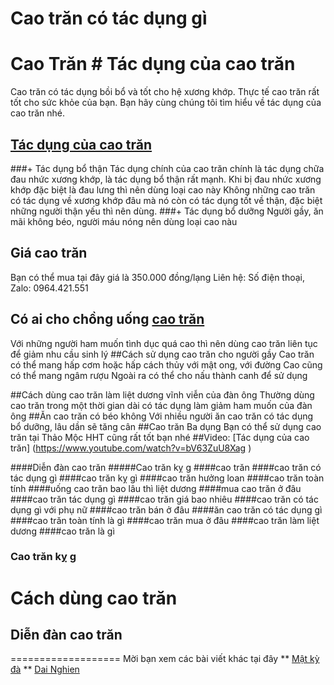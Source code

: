 # Cao trăn có tác dụng gì
# Cao Trăn # Tác dụng của cao trăn
Cao trăn có tác dụng bồi bổ và tốt cho hệ xương khớp. Thực tế cao trăn rất tốt cho sức khỏe của bạn. Bạn hãy cùng chúng tôi tìm hiểu về tác dụng của cao trăn nhé.
## [Tác dụng của cao trăn](https://caycohoaqua.webflow.io/posts/cao-tran-co-tac-dung-gi)
###+ Tác dụng bổ thận
Tác dụng chính của cao trăn chính là tác dụng chữa đau nhức xương khớp, là tác dụng bổ thận rất mạnh.
Khi bị đau nhức xương khớp đặc biệt là đau lưng thì nên dùng loại cao này
Không những cao trăn có tác dụng về xương khớp đâu mà nó còn có tác dụng tốt về thận, đặc biệt những người thận yếu thì nên dùng.
###+ Tác dụng bổ dưỡng
Người gầy, ăn mãi không béo, người máu nóng nên dùng loại cao nàu
## Giá cao trăn
Bạn có thể mua tại đây giá là 350.000 đồng/lạng
Liên hệ: Số điện thoại, Zalo: 0964.421.551
## Có ai cho chồng uống [cao trăn](https://caycohoaqua.webflow.io/posts/cao-tran-co-tac-dung-gi)
Với những người ham muốn tình dục quá cao thì nên dùng cao trăn liên tục để giảm nhu cầu sinh lý
##Cách sử dụng cao trăn cho người gầy
Cao trăn có thể mang hấp cơm hoặc hấp cách thủy với mật ong, với đường
Cao cũng có thể mang ngâm rượu
Ngoài ra có thể cho nấu thành canh để sử dụng

##Cách dùng  cao trăn làm liệt dương vĩnh viễn của đàn ông
Thường dùng cao trăn trong một thời gian dài có tác dụng làm giảm ham muốn của đàn ông
##Ăn cao trăn có béo không
Với nhiều người ăn cao trăn có tác dụng bổ dưỡng, lâu dần sẽ tăng cân
##Cao trăn Ba dụng
Bạn có thể sử dụng cao trăn tại Thảo Mộc HHT cũng rất tốt bạn nhé
##Video: [Tác dụng của cao trăn] (https://www.youtube.com/watch?v=bV63ZuU8Xag )

####Diễn đàn cao trăn
#####Cao trăn kỵ g
####cao trăn
####cao trăn có tác dụng gì
####cao trăn kỵ gì
####cao trăn hưởng loan
####cao trăn toàn tính
####uống cao trăn bao lâu thì liệt dương
####mua cao trăn ở đâu
####cao trăn tác dụng gì
####cao trăn giá bao nhiêu
####cao trăn có tác dụng gì với phụ nữ
####cao trăn bán ở đâu
####ăn cao trăn có tác dụng gì
####cao trăn toàn tính là gì
####cao trăn mua ở đâu
####cao trăn làm liệt dương
####cao trăn là gì



### Cao trăn kỵ g
# Cách dùng cao trăn
## Diễn đàn cao trăn
===================
Mời bạn xem các bài viết khác tại đây
** [Mật kỳ đà](https://caycohoaqua.webflow.io/posts/mat-ky-da-co-tac-dung-gi)
** [Dai Nghien](https://caycohoaqua.webflow.io/posts/cu-dai-nghien)

